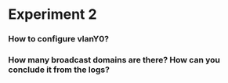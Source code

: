 # Experiment 2

### How to configure vlanY0?

### How many broadcast domains are there? How can you conclude it from the logs?